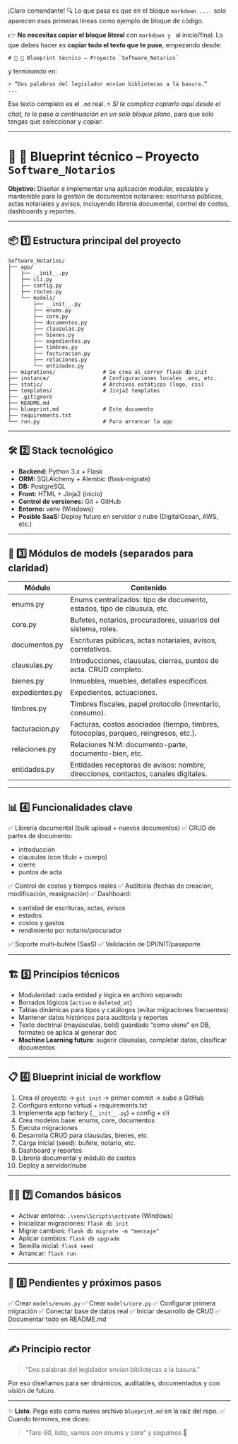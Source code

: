 ¡Claro comandante! 🔍 Lo que pasa es que en el bloque `markdown ... ` solo aparecen esas primeras líneas como ejemplo de bloque de código.

👉 **No necesitas copiar el bloque literal** con `markdown y ` al inicio/final.
Lo que debes hacer es **copiar todo el texto que te puse**, empezando desde:

```
# 🚀 🧩 Blueprint técnico – Proyecto `Software_Notarios`
```

y terminando en:

```
> “Dos palabras del legislador envían bibliotecas a la basura.”
...
```

Ese texto completo es el `.md` real.
⚡ *Si te complica copiarlo aquí desde el chat, te lo paso a continuación en un solo bloque plano*, para que solo tengas que seleccionar y copiar:

---

# 🚀 🧩 Blueprint técnico – Proyecto `Software_Notarios`

**Objetivo:**
Diseñar e implementar una aplicación modular, escalable y mantenible para la gestión de documentos notariales: escrituras públicas, actas notariales y avisos, incluyendo librería documental, control de costos, dashboards y reportes.

---

## 📦 1️⃣ Estructura principal del proyecto

```
Software_Notarios/
├── app/
│   ├── __init__.py
│   ├── cli.py
│   ├── config.py
│   ├── routes.py
│   └── models/
│       ├── __init__.py
│       ├── enums.py
│       ├── core.py
│       ├── documentos.py
│       ├── clausulas.py
│       ├── bienes.py
│       ├── expedientes.py
│       ├── timbres.py
│       ├── facturacion.py
│       ├── relaciones.py
│       └── entidades.py
├── migrations/               # Se crea al correr flask db init
├── instance/                 # Configuraciones locales .env, etc.
├── static/                   # Archivos estáticos (logo, css)
├── templates/                # Jinja2 templates
├── .gitignore
├── README.md
├── blueprint.md              # Este documento
├── requirements.txt
└── run.py                    # Para arrancar la app
```

---

## 🛠 2️⃣ Stack tecnológico

* **Backend:** Python 3.x + Flask
* **ORM:** SQLAlchemy + Alembic (flask-migrate)
* **DB:** PostgreSQL
* **Front:** HTML + Jinja2 (inicio)
* **Control de versiones:** Git + GitHub
* **Entorno:** venv (Windows)
* **Posible SaaS:** Deploy futuro en servidor o nube (DigitalOcean, AWS, etc.)

---

## 🧰 3️⃣ Módulos de models (separados para claridad)

| Módulo         | Contenido                                                                            |
| -------------- | ------------------------------------------------------------------------------------ |
| enums.py       | Enums centralizados: tipo de documento, estados, tipo de clausula, etc.              |
| core.py        | Bufetes, notarios, procuradores, usuarios del sistema, roles.                        |
| documentos.py  | Escrituras públicas, actas notariales, avisos, correlativos.                         |
| clausulas.py   | Introducciones, clausulas, cierres, puntos de acta. CRUD completo.                   |
| bienes.py      | Inmuebles, muebles, detalles específicos.                                            |
| expedientes.py | Expedientes, actuaciones.                                                            |
| timbres.py     | Timbres fiscales, papel protocolo (inventario, consumo).                             |
| facturacion.py | Facturas, costos asociados (tiempo, timbres, fotocopias, parqueo, reingresos, etc.). |
| relaciones.py  | Relaciones N\:M: documento-parte, documento-bien, etc.                               |
| entidades.py   | Entidades receptoras de avisos: nombre, direcciones, contactos, canales digitales.   |

---

## 📊 4️⃣ Funcionalidades clave

✅ Librería documental (bulk upload + nuevos documentos)
✅ CRUD de partes de documento:

* introducción
* clausulas (con título + cuerpo)
* cierre
* puntos de acta

✅ Control de costos y tiempos reales
✅ Auditoría (fechas de creación, modificación, reasignación)
✅ Dashboard:

* cantidad de escrituras, actas, avisos
* estados
* costos y gastos
* rendimiento por notario/procurador

✅ Soporte multi-bufete (SaaS)
✅ Validación de DPI/NIT/pasaporte

---

## 🏗 5️⃣ Principios técnicos

* Modularidad: cada entidad y lógica en archivo separado
* Borrados lógicos (`activo` o `deleted_at`)
* Tablas dinámicas para tipos y catálogos (evitar migraciones frecuentes)
* Mantener datos históricos para auditoría y reportes
* Texto doctrinal (mayúsculas, bold) guardado “como viene” en DB, formateo se aplica al generar doc
* **Machine Learning futuro**: sugerir clausulas, completar datos, clasificar documentos

---

## 📋 6️⃣ Blueprint inicial de workflow

1. Crea el proyecto → `git init` → primer commit → sube a GitHub
2. Configura entorno virtual + requirements.txt
3. Implementa app factory (`__init__.py`) + config + cli
4. Crea modelos base: enums, core, documentos
5. Ejecuta migraciones
6. Desarrolla CRUD para clausulas, bienes, etc.
7. Carga inicial (seed): bufete, notario, etc.
8. Dashboard y reportes
9. Librería documental y módulo de costos
10. Deploy a servidor/nube

---

## 🧑‍💻 7️⃣ Comandos básicos

* Activar entorno: `.\venv\Scripts\activate` (Windows)
* Inicializar migraciones: `flask db init`
* Migrar cambios: `flask db migrate -m "mensaje"`
* Aplicar cambios: `flask db upgrade`
* Semilla inicial: `flask seed`
* Arrancar: `flask run`

---

## 📝 8️⃣ Pendientes y próximos pasos

✅ Crear `models/enums.py`
✅ Crear `models/core.py`
✅ Configurar primera migración
✅ Conectar base de datos real
✅ Iniciar desarrollo de CRUD
✅ Documentar todo en README.md

---

## ✍️ Principio rector

> “Dos palabras del legislador envían bibliotecas a la basura.”

Por eso diseñamos para ser dinámicos, auditables, documentados y con visión de futuro.

---

✨ **Listo**. Pega esto como nuevo archivo `blueprint.md` en la raíz del repo.
✅ Cuando termines, me dices:

> “Tars-90, listo, vamos con enums y core”
> y seguimos 🚀
